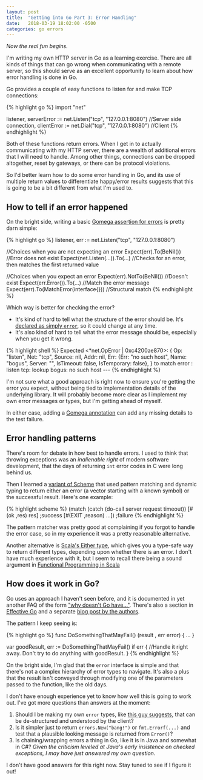 ```yaml
---
layout: post
title:  "Getting into Go Part 3: Error Handling"
date:   2018-03-19 18:02:00 -0500
categories: go errors
---
```


*Now the real fun begins.*

I'm writing my own HTTP server in Go as a learning exercise.  There are all kinds of things that can go wrong when communicating with a remote server, so this should serve as an excellent opportunity to learn about how error handling is done in Go.

Go provides a couple of easy functions to listen for and make TCP connections:

{% highlight go %}
import "net"

listener, serverError := net.Listen("tcp", "127.0.0.1:8080") //Server side
connection, clientError := net.Dial("tcp", "127.0.0.1:8080") //Client
{% endhighlight %}

Both of these functions return errors.  When I get in to actually communicating with my HTTP server, there are a wealth of additional errors that I will need to handle.  Among other things, connections can be dropped altogether, reset by gateways, or there can be protocol violations.

So I'd better learn how to do some error handling in Go, and its use of multiple return values to differentiate happy/error results suggests that this is going to be a bit different from what I'm used to.


## How to tell if an error happened

On the bright side, writing a basic [Gomega assertion for errors][gomega-error-matching] is pretty darn simple:

{% highlight go %}
listener, err := net.Listen("tcp", "127.0.0.1:8080")

//Choices when you are not expecting an error
Expect(err).To(BeNil()) //Error does not exist
Expect(net.Listen(...)).To(...) //Checks for an error, then matches the first returned value

//Choices when you expect an error
Expect(err).NotTo(BeNil()) //Doesn't exist
Expect(err.Error()).To(...) //Match the error message
Expect(err).To(MatchError(interface{})) //Structural match
{% endhighlight %}

Which way is better for checking the error?

- It's kind of hard to tell what the structure of the error should be.  It's [declared as simply `error`][listener-error], so it could change at any time.
- It's also kind of hard to tell what the error message should be, especially when you get it wrong.

{% highlight shell %}
Expected
  <*net.OpError | 0xc4200ae870>: {
      Op: "listen",
      Net: "tcp",
      Source: nil,
      Addr: nil,
      Err: {Err: "no such host", Name: "bogus", Server: "", IsTimeout: false, IsTemporary: false},
  }
to match error
  <string>: listen tcp: lookup bogus: no such host ---
{% endhighlight %}

I'm not sure what a good approach is right now to ensure you're getting the error you expect, without being tied to implementation details of the underlying library.  It will probably become more clear as I implement my own error messages or types, but I'm getting ahead of myself.

In either case, adding a [Gomega annotation][gomega-annotation] can add any missing details to the test failure.


## Error handling patterns

There's room for debate in how best to handle errors.  I used to think that throwing exceptions was an *inalienable right* of modern software development, that the days of returning `int` error codes in C were long behind us.

Then I learned a [variant of Scheme][swish-gen-server] that used pattern matching and dynamic typing to return either an error (a vector starting with a known symbol) or the successful result.  Here's one example:

{% highlight scheme %}
(match (catch (do-call server request timeout))
  [#(ok ,res) res] ;success
  [#(EXIT ,reason) ...]) ;failure
{% endhighlight %}

The pattern matcher was pretty good at complaining if you forgot to handle the error case, so in my experience it was a pretty reasonable alternative.

Another alternative is [Scala's Either type][scala-either], which gives you a type-safe way to return different types, depending upon whether there is an error.  I don't have much experience with it, but I seem to recall there being a sound argument in [Functional Programming in Scala][fp-in-scala]


## How does it work in Go?

Go uses an approach I haven't seen before, and it is documented in yet another FAQ of the form ["why doesn't Go have..."][faq-exception].  There's also a section in [Effective Go][effective-go-exception] and a separate [blog post by the authors][blog-exception].

The pattern I keep seeing is:

{% highlight go %}
func DoSomethingThatMayFail() (result <type>, err error) { ... }

var goodResult, err := DoSomethingThatMayFail()
if err {
  //Handle it right away.  Don't try to do anything with goodResult.
}
{% endhighlight %}

On the bright side, I'm glad that the `error` interface is simple and that there's not a complex hierarchy of error types to navigate.  It's also a plus that the result isn't conveyed through modifying one of the parameters passed to the function, like the old days.

I don't have enough experience yet to know how well this is going to work out.  I've got more questions than answers at the moment:

1. Should I be making my own `error` types, like [this guy suggests][custom-error-types], that can be de-structured and understood by the client?
1. Is it simpler just to return `errors.New("bang!")` or `fmt.Errorf(...)` and test that a plausible looking message is returned from `Error()`?
1. Is chaining/wrapping errors a thing in Go, like it is in Java and somewhat in C#?  *Given the criticism leveled at Java's early insistence on checked exceptions, I may have just answered my own question.*

I don't have good answers for this right now.  Stay tuned to see if I figure it out!


[blog-exception]: https://blog.golang.org/error-handling-and-go
[custom-error-types]: https://medium.com/@sebdah/go-best-practices-error-handling-2d15e1f0c5ee
[effective-go-exception]: https://golang.org/doc/effective_go.html#errors
[faq-exception]: https://golang.org/doc/faq#exceptions
[fp-in-scala]: https://livebook.manning.com/#!/book/functional-programming-in-scala/chapter-4/1
[gomega-annotation]: http://onsi.github.io/gomega/#annotating-assertions
[gomega-error-matching]: http://onsi.github.io/gomega/#handling-errors
[listener-error]: https://golang.org/pkg/net/#TCPListener
[scala-either]: http://www.scala-lang.org/api/2.12.0/scala/util/Either.html
[swish-gen-server]: https://github.com/becls/swish/blob/master/src/swish/gen-server.ss